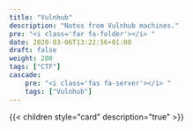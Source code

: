 ```yaml
---
title: "Vulnhub"
description: "Notes from Vulnhub machines."
pre: "<i class='far fa-folder'></i> "
date: 2020-03-06T13:22:56+01:00
draft: false
weight: 200
tags: ["CTF"]
cascade:
    pre: "<i class='fas fa-server'></i> "
    tags: ["Vulnhub"]
---
```


{{< children style="card" description="true"  >}}